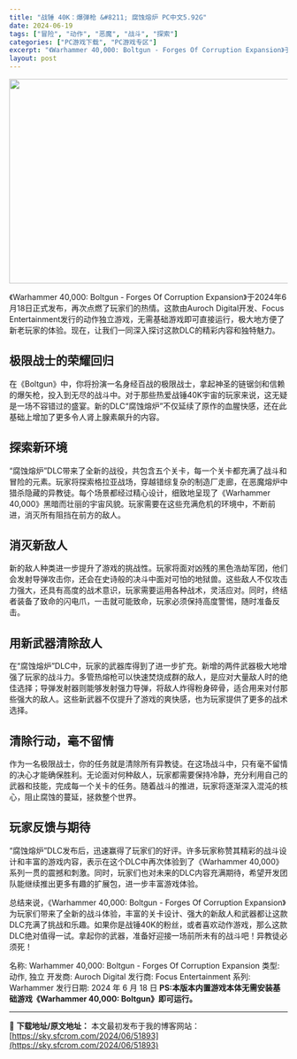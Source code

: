 ```yaml
---
title: "战锤 40K：爆弹枪 &#8211; 腐蚀熔炉 PC中文5.92G"
date: 2024-06-19
tags: ["冒险", "动作", "恶魔", "战斗", "探索"]
categories: ["PC游戏下载", "PC游戏专区"]
excerpt: "《Warhammer 40,000: Boltgun - Forges Of Corruption Expansion》于2024年6月18日正式发布，再次点燃了玩家们的热情。这款由Auroch Digital开发、Focus Entertainment发行的动作独立游戏，无需基础游戏即可直接运行，&hellip;"
layout: post
---
```


<img class="aligncenter size-full wp-image-51894" src="https://sky.sfcrom.com/wp-content/uploads/2024/06/2024061904140233.webp" alt="" width="660" height="370" />

《Warhammer 40,000: Boltgun - Forges Of Corruption Expansion》于2024年6月18日正式发布，再次点燃了玩家们的热情。这款由Auroch Digital开发、Focus Entertainment发行的动作独立游戏，无需基础游戏即可直接运行，极大地方便了新老玩家的体验。现在，让我们一同深入探讨这款DLC的精彩内容和独特魅力。
<h2>极限战士的荣耀回归</h2>
在《Boltgun》中，你将扮演一名身经百战的极限战士，拿起神圣的链锯剑和信赖的爆矢枪，投入到无尽的战斗中。对于那些热爱战锤40K宇宙的玩家来说，这无疑是一场不容错过的盛宴。新的DLC“腐蚀熔炉”不仅延续了原作的血腥快感，还在此基础上增加了更多令人肾上腺素飙升的内容。
<h2>探索新环境</h2>
“腐蚀熔炉”DLC带来了全新的战役，共包含五个关卡，每一个关卡都充满了战斗和冒险的元素。玩家将探索格拉亚战场，穿越错综复杂的制造厂走廊，在恶魔熔炉中猎杀隐藏的异教徒。每个场景都经过精心设计，细致地呈现了《Warhammer 40,000》黑暗而壮丽的宇宙风貌。玩家需要在这些充满危机的环境中，不断前进，消灭所有阻挡在前方的敌人。
<h2>消灭新敌人</h2>
新的敌人种类进一步提升了游戏的挑战性。玩家将面对凶残的黑色浩劫军团，他们会发射导弹攻击你，还会在史诗般的决斗中面对可怕的地狱兽。这些敌人不仅攻击力强大，还具有高度的战术意识，玩家需要运用各种战术，灵活应对。同时，终结者装备了致命的闪电爪，一击就可能致命，玩家必须保持高度警惕，随时准备反击。
<h2>用新武器清除敌人</h2>
在“腐蚀熔炉”DLC中，玩家的武器库得到了进一步扩充。新增的两件武器极大地增强了玩家的战斗力。多管热熔枪可以快速焚烧成群的敌人，是应对大量敌人时的绝佳选择；导弹发射器则能够发射强力导弹，将敌人炸得粉身碎骨，适合用来对付那些强大的敌人。这些新武器不仅提升了游戏的爽快感，也为玩家提供了更多的战术选择。
<h2>清除行动，毫不留情</h2>
作为一名极限战士，你的任务就是清除所有异教徒。在这场战斗中，只有毫不留情的决心才能确保胜利。无论面对何种敌人，玩家都需要保持冷静，充分利用自己的武器和技能，完成每一个关卡的任务。随着战斗的推进，玩家将逐渐深入混沌的核心，阻止腐蚀的蔓延，拯救整个世界。
<h2>玩家反馈与期待</h2>
“腐蚀熔炉”DLC发布后，迅速赢得了玩家们的好评。许多玩家称赞其精彩的战斗设计和丰富的游戏内容，表示在这个DLC中再次体验到了《Warhammer 40,000》系列一贯的震撼和刺激。同时，玩家们也对未来的DLC内容充满期待，希望开发团队能继续推出更多有趣的扩展包，进一步丰富游戏体验。

总结来说，《Warhammer 40,000: Boltgun - Forges Of Corruption Expansion》为玩家们带来了全新的战斗体验，丰富的关卡设计、强大的新敌人和武器都让这款DLC充满了挑战和乐趣。如果你是战锤40K的粉丝，或者喜欢动作游戏，那么这款DLC绝对值得一试。拿起你的武器，准备好迎接一场前所未有的战斗吧！异教徒必须死！

名称: Warhammer 40,000: Boltgun - Forges Of Corruption Expansion
类型: 动作, 独立
开发商: Auroch Digital
发行商: Focus Entertainment
系列: Warhammer
发行日期: 2024 年 6 月 18 日
<strong>PS:本版本内置游戏本体无需安装基础游戏《Warhammer 40,000: Boltgun》即可运行。</strong>

---
📖 **下载地址/原文地址：** 本文最初发布于我的博客网站：[https://sky.sfcrom.com/2024/06/51893](https://sky.sfcrom.com/2024/06/51893)

